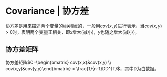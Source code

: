 # Covariance | 协方差

协方差是用来描述两个变量的`相关程度`的，一般用$cov(x,y)$进行表示，当$cov(x,y) > 0$时，表明两个变量正相关，即$x$增大(减小)，$y$也随之增大(减小)。

## 协方差矩阵

协方差矩阵$C=\begin{bmatrix} cov(x,x)&cov(x,y) \\ cov(x,y)&cov(y,y)\end{bmatrix} = \frac{1}{n-1}DD^{T}$，其中D为白数据。
